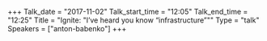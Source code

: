 +++
Talk_date = "2017-11-02"
Talk_start_time = "12:05"
Talk_end_time = "12:25"
Title = "Ignite: \"I’ve heard you know “infrastructure”\""
Type = "talk"
Speakers = ["anton-babenko"]
+++


